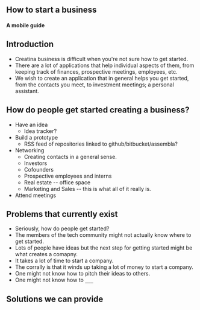 How to start a business
-----------------------

#### A mobile guide

## Introduction

* Creatina business is difficult when you're not sure how to get started.
* There are a lot of applications that help individual aspects of them, from
  keeping track of finances, prospective meetings, employees, etc.
* We wish to create an application that in general helps you get started, from
  the contacts you meet, to investment meetings; a personal assistant.

## How do people get started creating a business?

* Have an idea
	* Idea tracker?
* Build a prototype
	* RSS feed of repositories linked to github/bitbucket/assembla?
* Networking
	* Creating contacts in a general sense.
	* Investors
	* Cofounders
	* Prospective employees and interns
	* Real estate -- office space
	* Marketing and Sales -- this is what all of it really is.
* Attend meetings


## Problems that currently exist

* Seriously, how do people get started?
* The members of the tech community might not actually know where to get
  started.
* Lots of people have ideas but the next step for getting started might be what
  creates a comapny.
* It takes a lot of time to start a company.
* The corrally is that it winds up taking a lot of money to start a company.
* One might not know how to pitch their ideas to others.
* One might not know how to `___`

## Solutions we can provide



